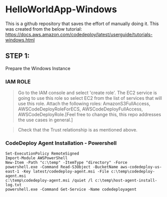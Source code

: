 # HelloWorldApp-Windows

This is a github repository that saves the effort of manually doing it.
This was created from the below tutorial:
    https://docs.aws.amazon.com/codedeploy/latest/userguide/tutorials-windows.html
    

## STEP 1:
   Prepare the Windows Instance
   
   ### IAM ROLE
   > Go to the IAM console and select 'create role'.
   > The EC2 service is going to use this role so select EC2 from the list of services that will use this role.
   > Attach the following roles:  AmazonS3FullAccess, AWSCodeDeployRoleForECS, AWSCodeDeployFullAccess, AWSCodeDeployRole.[Feel free to change this, this repo addresses the use cases in general.]
   
   > Check that the Trust relationship is as mentioned above.
   
   
   
   ### CodeDeploy Agent Installation - Powershell
    Set-ExecutionPolicy RemoteSigned
    Import-Module AWSPowerShell
    New-Item -Path "c:\temp" -ItemType "directory" -Force
    powershell.exe -Command Read-S3Object -BucketName aws-codedeploy-us-east-1 -Key latest/codedeploy-agent.msi -File c:\temp\codedeploy-agent.msi
    c:\temp\codedeploy-agent.msi /quiet /l c:\temp\host-agent-install-log.txt
    powershell.exe -Command Get-Service -Name codedeployagent
